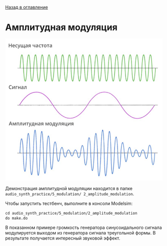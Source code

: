 [Назад в оглавление](../../README.md)

# Амплитудная модуляция

![Alt text](../../img/image-5.jpg)

Демонстрация амплитудной модуляции находится в папке `audio_synth_practice/5_modulation/ 2_amplitude_modulation`.

Чтобы запустить тестбенч, выполните в консоли Modelsim:
```
cd audio_synth_practice/5_modulation/2_amplitude_modulation
do make.do
```

В показанном примере громкость генератора синусоидального сигнала модулируется выходом из генератора сигнала треугольной формы. В результате получается интересный звуковой эффект.
